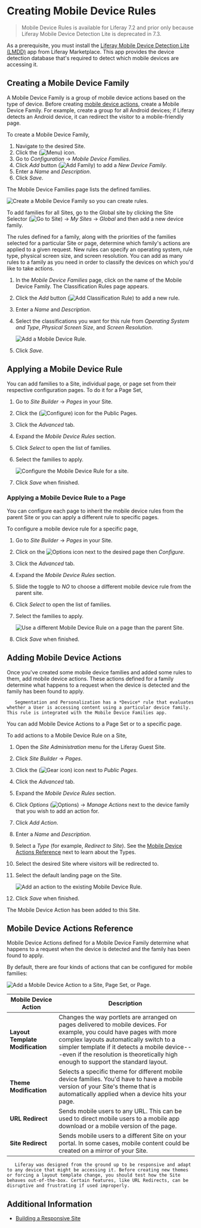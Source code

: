 # Creating Mobile Device Rules

> Mobile Device Rules is available for Liferay 7.2 and prior only because Liferay Mobile Device Detection Lite is deprecated in 7.3.

As a prerequisite, you must install the [Liferay Mobile Device Detection Lite (LMDD)](https://web.liferay.com/marketplace/-/mp/application/92831494) app from Liferay Marketplace. This app provides the device detection database that's required to detect which mobile devices are accessing it. 

## Creating a Mobile Device Family

A Mobile Device Family is a group of mobile device actions based on the type of device. Before creating [mobile device actions](#adding-mobile-device-actions), create a Mobile Device Family. For example, create a group for all Android devices; if Liferay detects an Android device, it can redirect the visitor to a mobile-friendly page.

To create a Mobile Device Family,

1. Navigate to the desired Site. 
1. Click the (![Menu](../../../images/icon-menu.png)) icon.
1. Go to *Configuration* &rarr; *Mobile Device Families*.
1. Click *Add* button (![Add Family](../../../images/icon-add.png)) to add a *New Device Family*.
1. Enter a *Name* and *Description*.
1. Click *Save*.

The Mobile Device Families page lists the defined families.

![Create a Mobile Device Family so you can create rules.](./creating-mobile-device-rules/images/01.png)

To add families for all Sites, go to the Global site by clicking the Site Selector (![Go to Site](../../../images/icon-compass.png)) &rarr; *My Sites* &rarr; *Global* and then add a new device family.

The rules defined for a family, along with the priorities of the families selected for a particular Site or page, determine which family's actions are applied to a given request. New rules can specify an operating system, rule type, physical screen size, and screen resolution. You can add as many rules to a family as you need in order to classify the devices on which you'd like to take actions.

1. In the *Mobile Device Families* page, click on the name of the Mobile Device Family. The Classification Rules page appears.
1. Click the *Add* button (![Add Classification Rule](../../../images/icon-add.png)) to add a new rule.
1. Enter a *Name* and *Description*.
1. Select the classifications you want for this rule from *Operating System and Type*, *Physical Screen Size*, and *Screen Resolution*.

    ![Add a Mobile Device Rule.](creating-mobile-device-rules/images/02.png)

1. Click *Save*.

## Applying a Mobile Device Rule

You can add families to a Site, individual page, or page set from their respective configuration pages. To do it for a Page Set,

1. Go to *Site Builder* &rarr; *Pages* in your Site.
1. Click the (![Configure](../../../images/icon-cog.png)) icon for the Public Pages.
1. Click the *Advanced* tab.
1. Expand the *Mobile Device Rules* section.
1. Click *Select* to open the list of families.
1. Select the families to apply.

    ![Configure the Mobile Device Rule for a site.](./creating-mobile-device-rules/images/03.png)

1. Click *Save* when finished.

### Applying a Mobile Device Rule to a Page

You can configure each page to inherit the mobile device rules from the parent Site or you can apply a different rule to specific pages.

To configure a mobile device rule for a specific page,

1. Go to *Site Builder* &rarr; *Pages* in your Site.
1. Click on the ![Options](../../../images/icon-options.png) icon next to the desired page then *Configure*.
1. Click the *Advanced* tab.
1. Expand the *Mobile Device Rules* section.
1. Slide the toggle to *NO* to choose a different mobile device rule from the parent site.
1. Click *Select* to open the list of families.
1. Select the families to apply.

    ![Use a different Mobile Device Rule on a page than the parent Site.](./creating-mobile-device-rules/images/04.png)

1. Click *Save* when finished.

## Adding Mobile Device Actions

Once you've created some mobile device families and added some rules to them, add mobile device actions. These actions defined for a family determine what happens to a request when the device is detected and the family has been found to apply.

```tip::
   Segmentation and Personalization has a *Device* rule that evaluates whether a User is accessing content using a particular device family. This rule is integrated with the Mobile Device Families app.
```

You can add Mobile Device Actions to a Page Set or to a specific page.

To add actions to a Mobile Device Rule on a Site,

1. Open the *Site Administration* menu for the Liferay Guest Site.
1. Click *Site Builder* &rarr; *Pages*.
1. Click the (![Gear icon](../../../images/icon-cog.png)) icon next to *Public Pages*.
1. Click the *Advanced* tab.
1. Expand the *Mobile Device Rules* section.
1. Click *Options* (![Options](../../../images/icon-actions.png)) &rarr; *Manage Actions* next to the device family that you wish to add an action for.
1. Click *Add Action*.
1. Enter a *Name* and *Description*.
1. Select a *Type* (for example, *Redirect to Site*). See the [Mobile Device Actions Reference](#mobile-device-actions-reference) next to learn about the Types.
1. Select the desired Site where visitors will be redirected to.
1. Select the default landing page on the Site.

    ![Add an action to the existing Mobile Device Rule.](./creating-mobile-device-rules/images/05.png)

1. Click *Save* when finished.

The Mobile Device Action has been added to this Site.

## Mobile Device Actions Reference

Mobile Device Actions defined for a Mobile Device Family determine what happens to a request when the device is detected and the family has been found to apply.

By default, there are four kinds of actions that can be configured for mobile families:

![Add a Mobile Device Action to a Site, Page Set, or Page.](./creating-mobile-device-rules/images/06.png)

| Mobile Device Action | Description |
| --- | --- |
| **Layout Template Modification** | Changes the way portlets are arranged on pages delivered to mobile devices. For example, you could have pages with more complex layouts automatically switch to a simpler template if it detects a mobile device---even if the resolution is theoretically high enough to support the standard layout. |
| **Theme Modification** | Selects a specific theme for different mobile device families. You'd have to have a mobile version of your Site's theme that is automatically applied when a device hits your page. |
| **URL Redirect** | Sends mobile users to any URL. This can be used to direct mobile users to a mobile app download or a mobile version of the page. |
| **Site Redirect** | Sends mobile users to a different Site on your portal. In some cases, mobile content could be created on a mirror of your Site. |

```tip::
   Liferay was designed from the ground up to be responsive and adapt to any device that might be accessing it. Before creating new themes or forcing a layout template change, you should test how the Site behaves out-of-the-box. Certain features, like URL Redirects, can be disruptive and frustrating if used improperly.
```

## Additional Information

* [Building a Responsive Site](./building-a-responsive-site.md)
